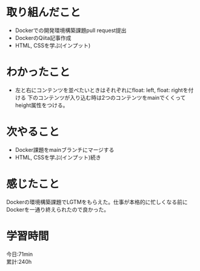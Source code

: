 # 取り組んだこと       
- Dockerでの開発環境構築課題pull request提出
- DockerのQiita記事作成
- HTML, CSSを学ぶ(インプット)
# わかったこと
- 左と右にコンテンツを並べたいときはそれぞれにfloat: left, float: rightを付ける
  下のコンテンツが入り込む時は2つのコンテンツをmainでくくってheight属性をつける。
# 次やること
- Docker課題をmainブランチにマージする
- HTML, CSSを学ぶ(インプット)続き
# 感じたこと
Dockerの環境構築課題でLGTMをもらえた。仕事が本格的に忙しくなる前にDockerを一通り終えられたので良かった。
# 学習時間  
今日:71min  
累計:240h
